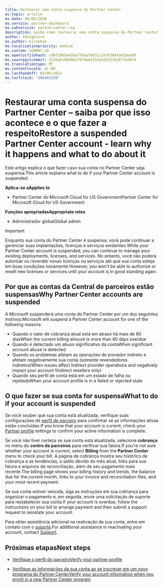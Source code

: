 ```yaml
---
title: Restaurar uma conta suspensa do Partner Center
ms.topic: article
ms.date: 06/03/2020
ms.service: partner-dashboard
ms.subservice: partnercenter-csp
description: Saiba como restaurar uma conta suspensa do Partner Center, por que acontece a suspensão da conta de parceiro e como você pode usar sua conta durante a suspensão.
author: kbangalore
ms.author: kiranban
ms.localizationpriority: medium
ms.custom: SEOMAY.20
ms.openlocfilehash: cd0f1065e426a77beafe031c1e7b304fa910eeb0
ms.sourcegitcommit: 3c26a61982082787bbdaf5d1e92553b26f3a5076
ms.translationtype: MT
ms.contentlocale: pt-BR
ms.lasthandoff: 04/06/2021
ms.locfileid: "106441550"
---
```

# <a name="restore-a-suspended-partner-center-account---learn-why-it-happens-and-what-to-do-about-it"></a><span data-ttu-id="84157-103">Restaurar uma conta suspensa do Partner Center – saiba por que isso acontece e o que fazer a respeito</span><span class="sxs-lookup"><span data-stu-id="84157-103">Restore a suspended Partner Center account - learn why it happens and what to do about it</span></span>

<span data-ttu-id="84157-104">Este artigo explica o que fazer caso sua conta no Partner Center seja suspensa.</span><span class="sxs-lookup"><span data-stu-id="84157-104">This article explains what to do if your Partner Center account is suspended.</span></span>

<span data-ttu-id="84157-105">**Aplica-se a**</span><span class="sxs-lookup"><span data-stu-id="84157-105">**Applies to**</span></span>

- <span data-ttu-id="84157-106">Partner Center do Microsoft Cloud for US Government</span><span class="sxs-lookup"><span data-stu-id="84157-106">Partner Center for Microsoft Cloud for US Government</span></span>

<span data-ttu-id="84157-107">**Funções apropriadas**</span><span class="sxs-lookup"><span data-stu-id="84157-107">**Appropriate roles**</span></span>

- <span data-ttu-id="84157-108">Administrador global</span><span class="sxs-lookup"><span data-stu-id="84157-108">Global admin</span></span>


> [!IMPORTANT]  
> <span data-ttu-id="84157-109">Enquanto sua conta do Partner Center é suspensa, você pode continuar a gerenciar suas implantações, licenças e serviços existentes.</span><span class="sxs-lookup"><span data-stu-id="84157-109">While your Partner Center account is suspended, you can continue to manage your existing deployments, licenses, and services.</span></span> <span data-ttu-id="84157-110">No entanto, você não poderá autorizar ou revender novas licenças ou serviços até que sua conta esteja em boas condições novamente.</span><span class="sxs-lookup"><span data-stu-id="84157-110">However, you won't be able to authorize or resell new licenses or services until your account is in good standing again.</span></span>

## <a name="why-partner-center-accounts-are-suspended"></a><span data-ttu-id="84157-111">Por que as contas da Central de parceiros estão suspensas</span><span class="sxs-lookup"><span data-stu-id="84157-111">Why Partner Center accounts are suspended</span></span>

<span data-ttu-id="84157-112">A Microsoft suspenderá uma conta do Partner Center por um dos seguintes motivos:</span><span class="sxs-lookup"><span data-stu-id="84157-112">Microsoft will suspend a Partner Center account for one of the following reasons:</span></span>

- <span data-ttu-id="84157-113">Quando o valor de cobrança atual está em atraso há mais de 60 dias</span><span class="sxs-lookup"><span data-stu-id="84157-113">When the current billing amount is more than 60 days overdue</span></span>
- <span data-ttu-id="84157-114">Quando é detectado um abuso significativo da conta</span><span class="sxs-lookup"><span data-stu-id="84157-114">When significant account abuse is detected</span></span>
- <span data-ttu-id="84157-115">Quando os problemas afetam as operações de provedor indireto e afetam negativamente sua conta (somente revendedores indiretos)</span><span class="sxs-lookup"><span data-stu-id="84157-115">When issues affect Indirect provider operations and negatively impact your account (Indirect resellers only)</span></span>
- <span data-ttu-id="84157-116">Quando seu perfil de conta está em um estado de falha ou rejeitado</span><span class="sxs-lookup"><span data-stu-id="84157-116">When your account profile is in a failed or rejected state</span></span>

## <a name="what-to-do-if-your-account-is-suspended"></a><span data-ttu-id="84157-117">O que fazer se sua conta for suspensa</span><span class="sxs-lookup"><span data-stu-id="84157-117">What to do if your account is suspended</span></span>

<span data-ttu-id="84157-118">Se você souber que sua conta está atualizada, verifique suas configurações de [perfil de parceiro](https://partner.microsoft.com/pcv/accountsettings/partnerprofile) para confirmar se as informações ativas estão concluídas.</span><span class="sxs-lookup"><span data-stu-id="84157-118">If you know that your account is current, check your [Partner profile](https://partner.microsoft.com/pcv/accountsettings/partnerprofile) settings to confirm your active information is complete.</span></span> 

<span data-ttu-id="84157-119">Se você não tiver certeza se sua conta está atualizada, selecione **cobrança** no menu do **centro de parceiros** para verificar sua fatura.</span><span class="sxs-lookup"><span data-stu-id="84157-119">If you're not sure whether your account is current, select **Billing** from the **Partner Center** menu to check your bill.</span></span> <span data-ttu-id="84157-120">A página de cobrança mostra seu histórico de cobrança e as tendências, o saldo devido do mês atual, links para sua fatura e arquivos de reconciliação, além de seu pagamento mais recente.</span><span class="sxs-lookup"><span data-stu-id="84157-120">The billing page shows your billing history and trends, the balance due for the current month, links to your invoice and reconciliation files, and your most recent payment.</span></span>

<span data-ttu-id="84157-121">Se sua conta estiver vencida, siga as instruções em sua cobrança para organizar o pagamento e, em seguida, envie uma solicitação de suporte para restabelecer sua conta.</span><span class="sxs-lookup"><span data-stu-id="84157-121">If your account is overdue, follow the instructions on your bill to arrange payment and then submit a support request to reinstate your account.</span></span> 

<span data-ttu-id="84157-122">Para obter assistência adicional na reativação da sua conta, entre em contato com o [suporte](https://partner.microsoft.com/dashboard/support/csp/servicerequests/create).</span><span class="sxs-lookup"><span data-stu-id="84157-122">For additional assistance in reactivating your account, contact [Support](https://partner.microsoft.com/dashboard/support/csp/servicerequests/create).</span></span>

## <a name="next-steps"></a><span data-ttu-id="84157-123">Próximas etapas</span><span class="sxs-lookup"><span data-stu-id="84157-123">Next steps</span></span>

- [<span data-ttu-id="84157-124">Verifique o perfil do parceiro</span><span class="sxs-lookup"><span data-stu-id="84157-124">Verify your partner profile</span></span>](update-your-partner-profile.md)

- [<span data-ttu-id="84157-125">Verifique as informações da sua conta ao se inscrever em um novo programa do Partner Center</span><span class="sxs-lookup"><span data-stu-id="84157-125">Verify your account information when you enroll in a new Partner Center program</span></span>](verification-responses.md)

